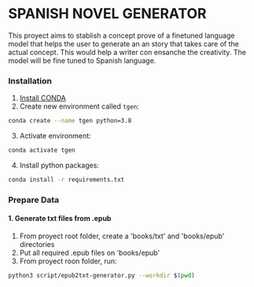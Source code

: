 # SPANISH NOVEL GENERATOR

This proyect aims to stablish a concept prove of a finetuned language model that helps the user to generate an an story that takes care of the actual concept. This would help a writer con ensanche the creativity. The model will be fine tuned to Spanish language. 

### Installation

1. [Install CONDA](https://anaconda.org/conda-forge/conda)
2. Create new environment called `tgen`:
```bash
conda create --name tgen python=3.8
```
3. Activate environment:
```bash
conda activate tgen
```
4. Install python packages:
```bash
conda install -r requirements.txt 
```

### Prepare Data
#### 1. Generate txt files from .epub

1. From proyect root folder, create a 'books/txt' and 'books/epub' directories
2. Put all required .epub files on 'books/epub'
3. From proyect roon folder, run:

```bash
python3 script/epub2txt-generator.py --workdir $(pwd)
```
	 
